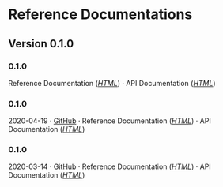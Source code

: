 # Reference Documentations

## Version 0.1.0

### 0.1.0 <Badge text="Latest Snapshot" type="warn" vertical="top"/> 
Reference Documentation (_[HTML](https://chhorz.github.io/oas-generator/docs/0.1.0-SNAPSHOT/oas-generator.html)_) · API Documentation (_[HTML](https://chhorz.github.io/oas-generator/docs/0.1.0-SNAPSHOT/apidocs/)_)

### 0.1.0 <Badge text="Relese Candidate 2" type="error" vertical="top"/> 
2020-04-19 · [GitHub](https://github.com/chhorz/oas-generator/releases/tag/v0.1.0.RC2) · Reference Documentation (_[HTML](https://chhorz.github.io/oas-generator/docs/0.1.0.RC2/oas-generator.html)_) · API Documentation (_[HTML](https://chhorz.github.io/oas-generator/docs/0.1.0.RC2/apidocs/)_)

### 0.1.0 <Badge text="Relese Candidate 1" type="error" vertical="top"/> 
2020-03-14 · [GitHub](https://github.com/chhorz/oas-generator/releases/tag/v0.1.0.RC1) · Reference Documentation (_[HTML](https://chhorz.github.io/oas-generator/docs/0.1.0.RC1/oas-generator.html)_) · API Documentation (_[HTML](https://chhorz.github.io/oas-generator/docs/0.1.0.RC1/apidocs/)_)
